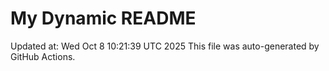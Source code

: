 # My Dynamic README
Updated at: Wed Oct  8 10:21:39 UTC 2025
This file was auto-generated by GitHub Actions.
